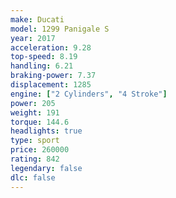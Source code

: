 ```yaml
---
make: Ducati
model: 1299 Panigale S
year: 2017
acceleration: 9.28
top-speed: 8.19
handling: 6.21
braking-power: 7.37
displacement: 1285
engine: ["2 Cylinders", "4 Stroke"]
power: 205
weight: 191
torque: 144.6
headlights: true
type: sport
price: 260000
rating: 842
legendary: false
dlc: false
---
```

